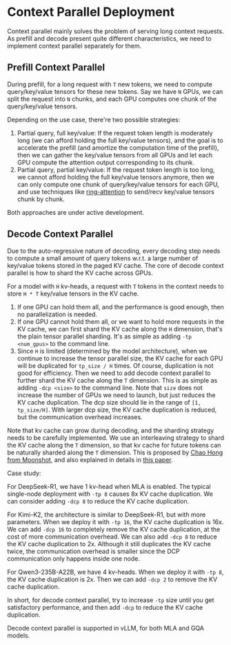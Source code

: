 # Context Parallel Deployment

Context parallel mainly solves the problem of serving long context requests. As prefill and decode present quite different characteristics, we need to implement context parallel separately for them.

## Prefill Context Parallel

During prefill, for a long request with `T` new tokens, we need to compute query/key/value tensors for these new tokens. Say we have `N` GPUs, we can split the request into `N` chunks, and each GPU computes one chunk of the query/key/value tensors.

Depending on the use case, there're two possible strategies:

1. Partial query, full key/value: If the request token length is moderately long (we can afford holding the full key/value tensors), and the goal is to accelerate the prefill (and amortize the computation time of the prefill), then we can gather the key/value tensors from all GPUs and let each GPU compute the attention output corresponding to its chunk.
2. Partial query, partial key/value: If the request token length is too long, we cannot afford holding the full key/value tensors anymore, then we can only compute one chunk of query/key/value tensors for each GPU, and use techniques like [ring-attention](http://arxiv.org/abs/2310.01889) to send/recv key/value tensors chunk by chunk.

Both approaches are under active development.

## Decode Context Parallel

Due to the auto-regressive nature of decoding, every decoding step needs to compute a small amount of query tokens w.r.t. a large number of key/value tokens stored in the paged KV cache. The core of decode context parallel is how to shard the KV cache across GPUs.

For a model with `H` kv-heads, a request with `T` tokens in the context needs to store `H * T` key/value tensors in the KV cache.

1. If one GPU can hold them all, and the performance is good enough, then no parallelization is needed.
2. If one GPU cannot hold them all, or we want to hold more requests in the KV cache, we can first shard the KV cache along the `H` dimension, that's the plain tensor parallel sharding. It's as simple as adding `-tp <num_gpus>` to the command line.
3. Since `H` is limited (determined by the model architecture), when we continue to increase the tensor parallel size, the KV cache for each GPU will be duplicated for `tp_size / H` times. Of course, duplication is not good for efficiency. Then we need to add decode context parallel to further shard the KV cache along the `T` dimension. This is as simple as adding `-dcp <size>` to the command line. Note that `size` does not increase the number of GPUs we need to launch, but just reduces the KV cache duplication. The dcp size should lie in the range of `[1, tp_size/H]`. With larger dcp size, the KV cache duplication is reduced, but the communication overhead increases.

Note that kv cache can grow during decoding, and the sharding strategy needs to be carefully implemented. We use an interleaving strategy to shard the KV cache along the `T` dimension, so that kv cache for future tokens can be naturally sharded along the `T` dimension. This is proposed by [Chao Hong from Moonshot](https://github.com/youzhedian), and also explained in details in [this paper](http://arxiv.org/abs/2507.07120).

Case study:

For DeepSeek-R1, we have 1 kv-head when MLA is enabled. The typical single-node deployment with `-tp 8` causes 8x KV cache duplication. We can consider adding `-dcp 8` to reduce the KV cache duplication.

For Kimi-K2, the architecture is similar to DeepSeek-R1, but with more parameters. When we deploy it with `-tp 16`, the KV cache duplication is 16x. We can add `-dcp 16` to completely remove the KV cache duplication, at the cost of more communication overhead. We can also add `-dcp 8` to reduce the KV cache duplication to 2x. Although it still duplicates the KV cache twice, the communication overhead is smaller since the DCP communication only happens inside one node.

For Qwen3-235B-A22B, we have 4 kv-heads. When we deploy it with `-tp 8`, the KV cache duplication is 2x. Then we can add `-dcp 2` to remove the KV cache duplication.

In short, for decode context parallel, try to increase `-tp` size until you get satisfactory performance, and then add `-dcp` to reduce the KV cache duplication.

Decode context parallel is supported in vLLM, for both MLA and GQA models.
